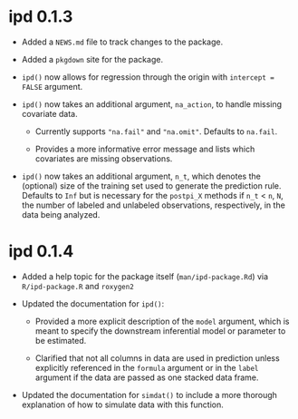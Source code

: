 # ipd 0.1.3

* Added a `NEWS.md` file to track changes to the package.

* Added a `pkgdown` site for the package.

* `ipd()` now allows for regression through the origin with `intercept = FALSE` argument.
  
* `ipd()` now takes an additional argument, `na_action`, to handle missing covariate data.

  * Currently supports `"na.fail"` and `"na.omit"`. Defaults to `na.fail`.
  
  * Provides a more informative error message and lists which covariates are missing observations.
  
* `ipd()` now takes an additional argument, `n_t`, which denotes the (optional) size of the training set used to generate the prediction rule. Defaults to `Inf` but is necessary for the `postpi_X` methods if `n_t` < `n`, `N`, the number of labeled and unlabeled observations, respectively, in the data being analyzed.

# ipd 0.1.4

* Added a help topic for the package itself (`man/ipd-package.Rd`) via `R/ipd-package.R` and `roxygen2`

* Updated the documentation for `ipd()`:

  * Provided a more explicit description of the `model` argument, which is meant to specify the downstream inferential model or parameter to be estimated.
  
  * Clarified that not all columns in data are used in prediction unless explicitly referenced in the `formula` argument or in the `label` argument if the data are passed as one stacked data frame. 

* Updated the documentation for `simdat()` to include a more thorough explanation of how to simulate data with this function. 
